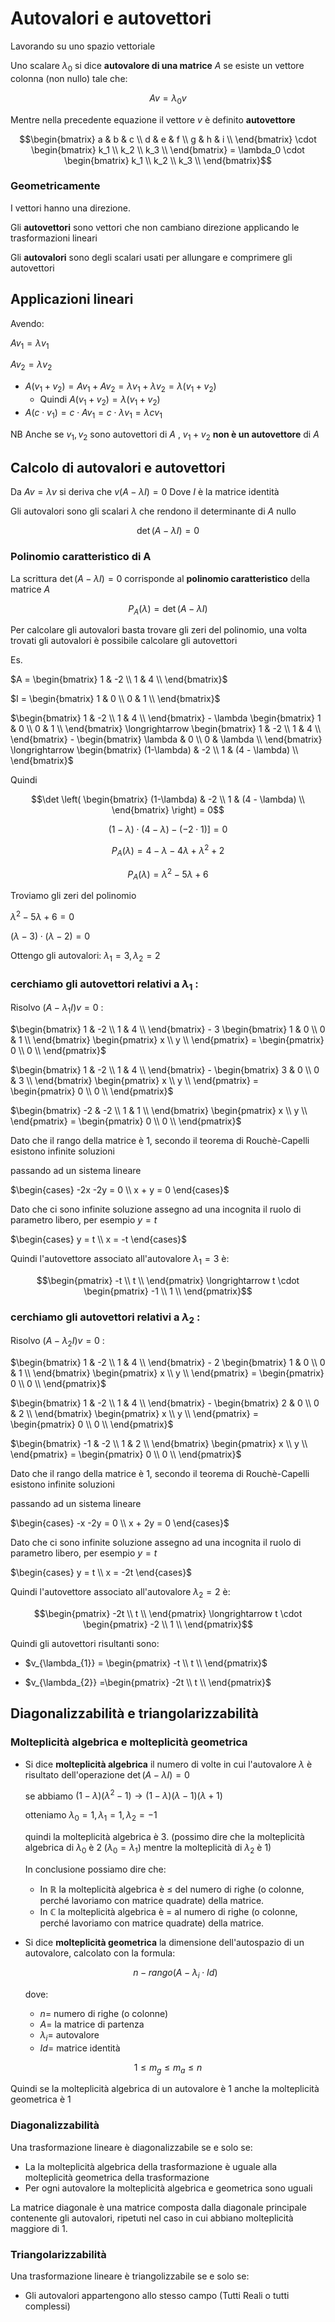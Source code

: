 ﻿# Autovalori e autovettori

Lavorando su uno spazio vettoriale

Uno scalare $\lambda_0$ si dice **autovalore di una matrice** $A$  se esiste un vettore colonna (non nullo) tale che:

$$Av = \lambda_0v$$

Mentre nella precedente equazione il vettore $v$ è definito **autovettore**

$$\begin{bmatrix} 
a & b  & c \\
d & e & f \\
g & h & i \\
\end{bmatrix} \cdot \begin{bmatrix} 
k_1 \\
k_2 \\
k_3 \\
\end{bmatrix} = \lambda_0 \cdot \begin{bmatrix} 
k_1 \\
k_2 \\
k_3 \\
\end{bmatrix}$$

### Geometricamente

I vettori hanno una direzione.

Gli **autovettori** sono vettori che non cambiano direzione applicando le trasformazioni lineari

Gli **autovalori** sono degli scalari usati per allungare e comprimere gli autovettori


## Applicazioni lineari

Avendo:

$Av_1 = \lambda v_1$

$Av_2 = \lambda v_2$

- $A(v_1 + v_2) = Av_1 + Av_2 = \lambda v_1 + \lambda v_2 = \lambda(v_1 + v_2)$
	- Quindi $A(v_1 + v_2) = \lambda(v_1 + v_2)$
- $A(c\cdot v_1) = c\cdot Av_1 = c\cdot \lambda v_1 = \lambda c v_1$

NB Anche se $v_1, v_2$ sono autovettori di $A$ , $v_1 + v_2$ **non è un autovettore** di $A$


## Calcolo di autovalori e autovettori


Da $Av = \lambda v$ si deriva che $v(A - \lambda I) = 0$ Dove $I$ è la matrice identità
 
Gli autovalori sono gli scalari $\lambda$ che rendono il determinante di $A$ nullo

$$\det(A-\lambda I) = 0$$

### Polinomio caratteristico di A

La scrittura $\det(A-\lambda I) = 0$ corrisponde al **polinomio caratteristico** della matrice $A$

$$P_A(\lambda) = \det(A-\lambda I)$$

Per calcolare gli autovalori basta trovare gli zeri del polinomio, una volta trovati gli autovalori è possibile calcolare gli autovettori

Es.

$A = \begin{bmatrix}
1 & -2 \\
1 & 4 \\
\end{bmatrix}$

$I = \begin{bmatrix}
1 & 0 \\
0 & 1 \\
\end{bmatrix}$

$\begin{bmatrix}
1 & -2 \\
1 & 4 \\
\end{bmatrix} - \lambda 
\begin{bmatrix}
1 & 0 \\
0 & 1 \\
\end{bmatrix} \longrightarrow \begin{bmatrix}
1 & -2 \\
1 & 4 \\
\end{bmatrix} -  
\begin{bmatrix}
\lambda & 0 \\
0 & \lambda \\
\end{bmatrix} \longrightarrow \begin{bmatrix}
(1-\lambda) & -2 \\
1 & (4 - \lambda) \\
\end{bmatrix}$

Quindi

$$\det \left( \begin{bmatrix}
(1-\lambda) & -2 \\
1 & (4 - \lambda) \\
\end{bmatrix} \right) = 0$$


$$(1-\lambda) \cdot (4-\lambda) - (-2 \cdot 1)] = 0$$

$$P_A(\lambda) = 4-\lambda - 4\lambda + \lambda^2 +2$$

$$P_A(\lambda) = \lambda^2 - 5\lambda + 6$$

Troviamo gli zeri del polinomio

$\lambda^2 - 5\lambda + 6 = 0$

$(\lambda - 3) \cdot (\lambda - 2) = 0$

Ottengo gli autovalori: $\lambda_1 = 3, \lambda_2 = 2$

### cerchiamo gli autovettori relativi a $\lambda_1$ :

Risolvo $(A-\lambda_1I)v = 0$ :

$\begin{bmatrix}
1 & -2 \\
1 & 4 \\
\end{bmatrix} - 3 
\begin{bmatrix}
1 & 0 \\
0 & 1 \\
\end{bmatrix} \begin{pmatrix}
x \\
y \\
\end{pmatrix} = \begin{pmatrix}
0 \\
0 \\
\end{pmatrix}$

$\begin{bmatrix}
1 & -2 \\
1 & 4 \\
\end{bmatrix} - 
\begin{bmatrix}
3 & 0 \\
0 & 3 \\
\end{bmatrix} \begin{pmatrix}
x \\
y \\
\end{pmatrix} = \begin{pmatrix}
0 \\
0 \\
\end{pmatrix}$

$\begin{bmatrix}
-2 & -2 \\
1 & 1 \\
\end{bmatrix}
\begin{pmatrix}
x \\
y \\
\end{pmatrix} = \begin{pmatrix}
0 \\
0 \\
\end{pmatrix}$

Dato che il rango della matrice è 1, secondo il teorema di Rouchè-Capelli esistono infinite soluzioni

passando ad un sistema lineare

$\begin{cases} 
-2x -2y = 0 \\
x + y = 0
\end{cases}$

Dato che ci sono infinite soluzione assegno ad una incognita il ruolo di parametro libero, per esempio $y = t$

$\begin{cases} 
y = t \\
x  = -t
\end{cases}$

Quindi l'autovettore associato all'autovalore $\lambda_1 = 3$ è:

$$\begin{pmatrix}
-t \\
t \\
\end{pmatrix} \longrightarrow t \cdot \begin{pmatrix}
-1 \\
1 \\
\end{pmatrix}$$


### cerchiamo gli autovettori relativi a $\lambda_2$ :

Risolvo $(A-\lambda_2I)v = 0$ :

$\begin{bmatrix}
1 & -2 \\
1 & 4 \\
\end{bmatrix} - 2 
\begin{bmatrix}
1 & 0 \\
0 & 1 \\
\end{bmatrix} \begin{pmatrix}
x \\
y \\
\end{pmatrix} = \begin{pmatrix}
0 \\
0 \\
\end{pmatrix}$

$\begin{bmatrix}
1 & -2 \\
1 & 4 \\
\end{bmatrix} - 
\begin{bmatrix}
2 & 0 \\
0 & 2 \\
\end{bmatrix} \begin{pmatrix}
x \\
y \\
\end{pmatrix} = \begin{pmatrix}
0 \\
0 \\
\end{pmatrix}$

$\begin{bmatrix}
-1 & -2 \\
1 & 2 \\
\end{bmatrix}
\begin{pmatrix}
x \\
y \\
\end{pmatrix} = \begin{pmatrix}
0 \\
0 \\
\end{pmatrix}$

Dato che il rango della matrice è 1, secondo il teorema di Rouchè-Capelli esistono infinite soluzioni

passando ad un sistema lineare

$\begin{cases} 
-x -2y = 0 \\
x + 2y = 0
\end{cases}$

Dato che ci sono infinite soluzione assegno ad una incognita il ruolo di parametro libero, per esempio $y = t$

$\begin{cases} 
y = t \\
x = -2t
\end{cases}$

Quindi l'autovettore associato all'autovalore $\lambda_2 = 2$ è:

$$\begin{pmatrix}
-2t \\
t \\
\end{pmatrix} \longrightarrow t \cdot \begin{pmatrix}
-2 \\
1 \\
\end{pmatrix}$$


Quindi gli autovettori risultanti sono:


- $v_{\lambda_{1}} = \begin{pmatrix}
-t \\
t \\
\end{pmatrix}$

- $v_{\lambda_{2}} =\begin{pmatrix}
-2t \\
t \\
\end{pmatrix}$

## Diagonalizzabilità e triangolarizzabilità

### Molteplicità algebrica e molteplicità geometrica

- Si dice **molteplicità algebrica** il numero di volte in cui l'autovalore $\lambda$ è risultato dell'operazione $\det(A-\lambda I) = 0$
	
	se abbiamo $(1-\lambda)(\lambda^2-1)\longrightarrow (1 - \lambda)(\lambda - 1)(\lambda + 1)$
	
	otteniamo $\lambda_0 = 1, \lambda_1 = 1, \lambda_2 = -1$

	quindi la molteplicità algebrica è 3.
	(possimo dire che  la molteplicità algebrica di $\lambda_0$ è 2 ($\lambda_0 = \lambda_1$) mentre la molteplicità di $\lambda_2$ è 1)
	
	In conclusione possiamo dire che:
	- In $\mathbb{R}$ la molteplicità algebrica è $\leq$ del numero di righe (o colonne, perché lavoriamo con matrice quadrate) della matrice.
	- In $\mathbb{C}$ la molteplicità algebrica è $=$ al numero di righe (o colonne, perché lavoriamo con matrice quadrate) della matrice.

- Si dice **molteplicità geometrica** la dimensione dell'autospazio di un autovalore, calcolato con la formula:
	
	$$n - rango(A-\lambda_i \cdot Id)$$
	
	dove:
	- $n =$ numero di righe (o colonne)
	- $A =$ la matrice di partenza
	- $\lambda_i =$ autovalore
	-  $Id =$ matrice identità

$$1 \leq m_g \leq m_a \leq n$$

Quindi se la molteplicità algebrica di un autovalore è 1 anche la molteplicità geometrica è 1

### Diagonalizzabilità

Una trasformazione lineare è diagonalizzabile se e solo se:
- La la molteplicità algebrica della trasformazione è uguale alla molteplicità geometrica della trasformazione
- Per ogni autovalore la molteplicità algebrica e geometrica sono uguali

La matrice diagonale è una matrice composta dalla diagonale principale contenente gli autovalori, ripetuti nel caso in cui abbiano molteplicità maggiore di 1.

### Triangolarizzabilità

Una trasformazione lineare è triangolizzabile se e solo se:
- Gli autovalori appartengono allo stesso campo (Tutti Reali o tutti complessi)

